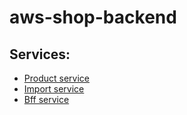 # aws-shop-backend

## Services:

* [Product service](./product-service/README.md)
* [Import service](./import-service/README.md)
* [Bff service](./bff-service/README.md)